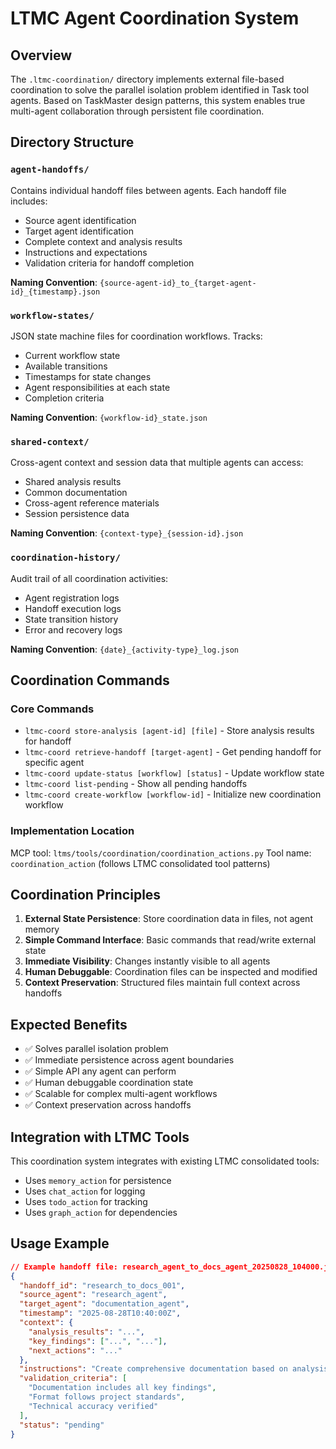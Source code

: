 # LTMC Agent Coordination System

## Overview

The `.ltmc-coordination/` directory implements external file-based coordination to solve the parallel isolation problem identified in Task tool agents. Based on TaskMaster design patterns, this system enables true multi-agent collaboration through persistent file coordination.

## Directory Structure

### `agent-handoffs/`
Contains individual handoff files between agents. Each handoff file includes:
- Source agent identification
- Target agent identification  
- Complete context and analysis results
- Instructions and expectations
- Validation criteria for handoff completion

**Naming Convention**: `{source-agent-id}_to_{target-agent-id}_{timestamp}.json`

### `workflow-states/`
JSON state machine files for coordination workflows. Tracks:
- Current workflow state
- Available transitions
- Timestamps for state changes
- Agent responsibilities at each state
- Completion criteria

**Naming Convention**: `{workflow-id}_state.json`

### `shared-context/`
Cross-agent context and session data that multiple agents can access:
- Shared analysis results
- Common documentation
- Cross-agent reference materials
- Session persistence data

**Naming Convention**: `{context-type}_{session-id}.json`

### `coordination-history/`
Audit trail of all coordination activities:
- Agent registration logs
- Handoff execution logs
- State transition history
- Error and recovery logs

**Naming Convention**: `{date}_{activity-type}_log.json`

## Coordination Commands

### Core Commands
- `ltmc-coord store-analysis [agent-id] [file]` - Store analysis results for handoff
- `ltmc-coord retrieve-handoff [target-agent]` - Get pending handoff for specific agent  
- `ltmc-coord update-status [workflow] [status]` - Update workflow state
- `ltmc-coord list-pending` - Show all pending handoffs
- `ltmc-coord create-workflow [workflow-id]` - Initialize new coordination workflow

### Implementation Location
MCP tool: `ltms/tools/coordination/coordination_actions.py`
Tool name: `coordination_action` (follows LTMC consolidated tool patterns)

## Coordination Principles

1. **External State Persistence**: Store coordination data in files, not agent memory
2. **Simple Command Interface**: Basic commands that read/write external state
3. **Immediate Visibility**: Changes instantly visible to all agents
4. **Human Debuggable**: Coordination files can be inspected and modified
5. **Context Preservation**: Structured files maintain full context across handoffs

## Expected Benefits

- ✅ Solves parallel isolation problem
- ✅ Immediate persistence across agent boundaries
- ✅ Simple API any agent can perform
- ✅ Human debuggable coordination state
- ✅ Scalable for complex multi-agent workflows
- ✅ Context preservation across handoffs

## Integration with LTMC Tools

This coordination system integrates with existing LTMC consolidated tools:
- Uses `memory_action` for persistence
- Uses `chat_action` for logging
- Uses `todo_action` for tracking
- Uses `graph_action` for dependencies

## Usage Example

```json
// Example handoff file: research_agent_to_docs_agent_20250828_104000.json
{
  "handoff_id": "research_to_docs_001",
  "source_agent": "research_agent",
  "target_agent": "documentation_agent", 
  "timestamp": "2025-08-28T10:40:00Z",
  "context": {
    "analysis_results": "...",
    "key_findings": ["...", "..."],
    "next_actions": "..."
  },
  "instructions": "Create comprehensive documentation based on analysis",
  "validation_criteria": [
    "Documentation includes all key findings",
    "Format follows project standards",
    "Technical accuracy verified"
  ],
  "status": "pending"
}
```